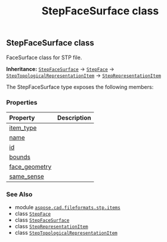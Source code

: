 ﻿---
title: StepFaceSurface class
second_title: Aspose.CAD for Python via .NET API References
description: 
type: docs
weight: 320
url: /python-net/aspose.cad.fileformats.stp.items/stepfacesurface/
is_root: false
---

## StepFaceSurface class

FaceSurface class for STP file.



**Inheritance:** [`StepFaceSurface`](/cad/python-net/aspose.cad.fileformats.stp.items/stepfacesurface) → 
[`StepFace`](/cad/python-net/aspose.cad.fileformats.stp.items/stepface) → 
[`StepTopologicalRepresentationItem`](/cad/python-net/aspose.cad.fileformats.stp.items/steptopologicalrepresentationitem) → 
[`StepRepresentationItem`](/cad/python-net/aspose.cad.fileformats.stp.items/steprepresentationitem)



The StepFaceSurface type exposes the following members:

### Properties
| Property | Description |
| :- | :- |
| [item_type](/cad/python-net/aspose.cad.fileformats.stp.items/stepfacesurface/item_type) |  |
| [name](/cad/python-net/aspose.cad.fileformats.stp.items/stepfacesurface/name) |  |
| [id](/cad/python-net/aspose.cad.fileformats.stp.items/stepfacesurface/id) |  |
| [bounds](/cad/python-net/aspose.cad.fileformats.stp.items/stepfacesurface/bounds) |  |
| [face_geometry](/cad/python-net/aspose.cad.fileformats.stp.items/stepfacesurface/face_geometry) |  |
| [same_sense](/cad/python-net/aspose.cad.fileformats.stp.items/stepfacesurface/same_sense) |  |



### See Also
* module [`aspose.cad.fileformats.stp.items`](..)
* class [`StepFace`](/cad/python-net/aspose.cad.fileformats.stp.items/stepface)
* class [`StepFaceSurface`](/cad/python-net/aspose.cad.fileformats.stp.items/stepfacesurface)
* class [`StepRepresentationItem`](/cad/python-net/aspose.cad.fileformats.stp.items/steprepresentationitem)
* class [`StepTopologicalRepresentationItem`](/cad/python-net/aspose.cad.fileformats.stp.items/steptopologicalrepresentationitem)
